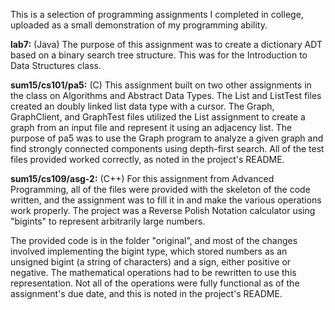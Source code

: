 This is a selection of programming assignments I completed in college, uploaded
as a small demonstration of my programming ability.

**lab7:**
(Java)
The purpose of this assignment was to create a dictionary ADT based on a binary
search tree structure. This was for the Introduction to Data Structures class.

**sum15/cs101/pa5:**
(C)
This assignment built on two other assignments in the class on Algorithms and 
Abstract Data Types. 
The List and ListTest files created an doubly linked list data type with a 
cursor.
The Graph, GraphClient, and GraphTest files utilized the List assignment to 
create a graph from an input file and represent it using an adjacency list.
The purpose of pa5 was to use the Graph program to analyze a given graph and 
find strongly connected components using depth-first search. All of the test 
files provided worked correctly, as noted in the project's README.

**sum15/cs109/asg-2:**
(C++)
For this assignment from Advanced Programming, all of the files were provided 
with the skeleton of the code written, and the assignment was to fill it in and
make the various operations work properly. The project was a Reverse Polish 
Notation calculator using "bigints" to represent arbitrarily large numbers. 

The provided code is in the folder "original", and most of the changes involved 
implementing the bigint type, which stored numbers as an unsigned bigint (a 
string of characters) and a sign, either positive or negative. The mathematical
operations had to be rewritten to use this representation. Not all of the 
operations were fully functional as of the assignment's due date, and this is 
noted in the project's README.
